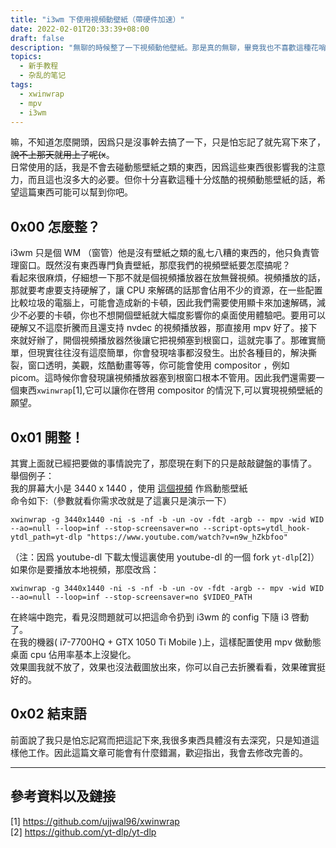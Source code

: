 ```yaml
---
title: "i3wm 下使用視頻動壁紙（帶硬件加速）"
date: 2022-02-01T20:33:39+08:00
draft: false
description: "無聊的時候整了一下視頻動他壁紙。那是真的無聊，畢竟我也不喜歡這種花哨的東西，雖然說資源就是拿來浪費的（x"
topics:
  - 新手教程
  - 杂乱的笔记
tags:
  - xwinwrap
  - mpv
  - i3wm
---
```

嘛，不知道怎麼開頭，因爲只是沒事幹去搞了一下，只是怕忘記了就先寫下來了，~~說不上那天就用上了呢(x~~。  
日常使用的話，我是不會去碰動態壁紙之類的東西，因爲這些東西很影響我的注意力，而且這也沒多大的必要。但你十分喜歡這種十分炫酷的視頻動態壁紙的話，希望這篇東西可能可以幫到你吧。

## 0x00 怎麼整？
i3wm 只是個 WM （窗管）他是沒有壁紙之類的亂七八糟的東西的，他只負責管理窗口。既然沒有東西專門負責壁紙，那麼我們的視頻壁紙要怎麼搞呢？  
看起來很麻煩，仔細想一下那不就是個視頻播放器在放無聲視頻。視頻播放的話，那就要考慮要支持硬解了，讓 CPU 來解碼的話那會佔用不少的資源，在一些配置比較垃圾的電腦上，可能會造成新的卡頓，因此我們需要使用顯卡來加速解碼，減少不必要的卡頓，你也不想開個壁紙就大幅度影響你的桌面使用體驗吧。要用可以硬解又不這麼折騰而且還支持 nvdec 的視頻播放器，那直接用 mpv 好了。接下來就好辦了，開個視頻播放器然後讓它把視頻塞到根窗口，這就完事了。那確實簡單，但現實往往沒有這麼簡單，你會發現啥事都沒發生。出於各種目的，解決撕裂，窗口透明，美觀，炫酷動畫等等，你可能會使用 compositor ，例如 picom。這時候你會發現讓視頻播放器塞到根窗口根本不管用。因此我們還需要一個東西` xwinwrap `[1],它可以讓你在啓用 compositor 的情況下,可以實現視頻壁紙的願望。

## 0x01 開整！
其實上面就已經把要做的事情說完了，那麼現在剩下的只是敲敲鍵盤的事情了。  
舉個例子：  
我的屏幕大小是 3440 x 1440 ，使用 [這個視頻](https://www.youtube.com/watch?v=n9w_hZkbfoo) 作爲動態壁紙  
命令如下:（參數就看你需求改就是了這裏只是演示一下）
```
xwinwrap -g 3440x1440 -ni -s -nf -b -un -ov -fdt -argb -- mpv -wid WID --ao=null --loop=inf --stop-screensaver=no --script-opts=ytdl_hook-ytdl_path=yt-dlp "https://www.youtube.com/watch?v=n9w_hZkbfoo"
```
（注：因爲 youtube-dl 下載太慢這裏使用 youtube-dl 的一個 fork `yt-dlp`[2]）  
如果你是要播放本地視頻，那麼改爲：
```
xwinwrap -g 3440x1440 -ni -s -nf -b -un -ov -fdt -argb -- mpv -wid WID --ao=null --loop=inf --stop-screensaver=no $VIDEO_PATH
```
在終端中跑完，看見沒問題就可以把這命令扔到 i3wm 的 config 下隨 i3 啓動了。  
在我的機器( i7-7700HQ + GTX 1050 Ti Mobile )上，這樣配置使用 mpv 做動態桌面 cpu 佔用率基本上沒變化。  
效果圖我就不放了，效果也沒法截圖放出來，你可以自己去折騰看看，效果確實挺好的。

## 0x02 結束語
前面說了我只是怕忘記寫而把這記下來,我很多東西具體沒有去深究，只是知道這樣他工作。因此這篇文章可能會有什麼錯漏，歡迎指出，我會去修改完善的。  

---
## 參考資料以及鏈接
[1] https://github.com/ujjwal96/xwinwrap  
[2] https://github.com/yt-dlp/yt-dlp
